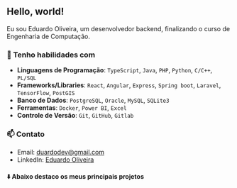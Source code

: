 ## Hello, world!

Eu sou Eduardo Oliveira, um desenvolvedor backend, finalizando o curso de Engenharia de Computação.

### 💼 Tenho habilidades com

- **Linguagens de Programação**: `TypeScript`, `Java`, `PHP`, `Python`, `C/C++`, `PL/SQL`
- **Frameworks/Libraries**: `React`, `Angular`, `Express`, `Spring boot`, `Laravel`, `TensorFlow`, `PostGIS`
- **Banco de Dados**: `PostgreSQL`, `Oracle`, `MySQL`, `SQLite3`
- **Ferramentas**: `Docker`, `Power BI`, `Excel`
- **Controle de Versão**: `Git`, `GitHub`, `Gitlab`

### 📫 Contato
- Email: duardodev@gmail.com
- LinkedIn: [Eduardo Oliveira](https://www.linkedin.com/in/duardooliveiras/)

#### ⬇️ Abaixo destaco os meus principais projetos

